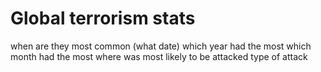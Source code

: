 # Global terrorism stats

when are they most common (what date)
which year had the most
which month had the most
where was most likely to be attacked
type of attack
